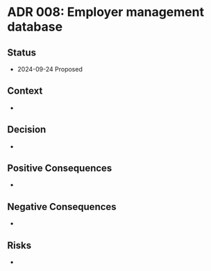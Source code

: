 # ADR 008: Employer management database

## Status

- 2024-09-24 Proposed

## Context

-

## Decision

-

## Positive Consequences

-

## Negative Consequences

-

## Risks

-
